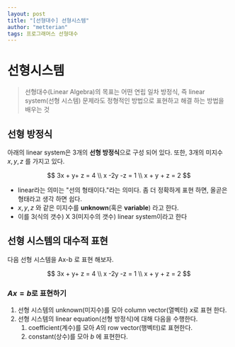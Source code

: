 ```yaml
---
layout: post
title: "[선형대수] 선형시스템"
author: "metterian"
tags: 프로그래머스 선형대수
---
```

# 선형시스템

> 선형대수(Linear Algebra)의 목표는 어떤 연립 일차 방정식, 즉 linear system(선형 시스템) 문제라도 정형적인 방법으로 표현하고 해결 하는 방법을 배우는 것



## 선형 방정식

아래의 linear system은 3개의 **선형 방정식**으로 구성 되어 있다. 또한, 3개의 미지수 $x,y,z$ 를 가지고 있다.


$$
3x + y+ z = 4
\\ x -2y -z = 1
\\ x + y + z = 2
$$



- linear라는 의미는 "선의 형태이다."라는 의미다. 좀 더 정확하게 표현 하면, 올곧은 형태라고 생각 하면 쉽다.
- $x,y,z$ 와 같은 미지수를 **unknown**(혹은 **variable**) 라고 한다.
- 이를 3(식의 갯수) X 3(미지수의 갯수) linear system이라고 한다



## 선형 시스템의 대수적 표현

다음 선형 시스템을 Ax-b 로 표현 해보자.


$$
3x + y+ z = 4
\\ x -2y -z = 1
\\ x + y + z = 2
$$




### $Ax = b$로 표현하기

1. 선형 시스템의 unknown(미지수)를 모아 column vector(열벡터) $x$로 표현 한다.
2. 선형 시스템의 linear equation(선형 방정식)에 대해 다음을 수행한다.
   1. coefficient(계수)를 모아 $A$의 row vector(행벡터)로 표현한다.
   2. constant(상수)를 모아 $b$ 에 표현한다.













